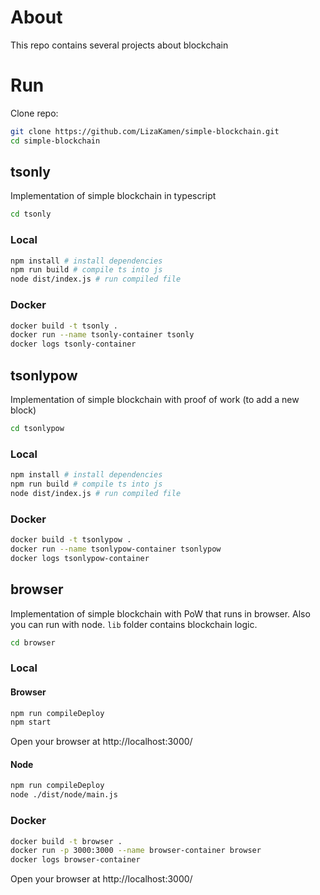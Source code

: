 # About

This repo contains several projects about blockchain

# Run

Clone repo:

```bash
git clone https://github.com/LizaKamen/simple-blockchain.git
cd simple-blockchain
```

## tsonly

Implementation of simple blockchain in typescript

```bash
cd tsonly
```

### Local

```bash
npm install # install dependencies
npm run build # compile ts into js
node dist/index.js # run compiled file
```

### Docker

```bash
docker build -t tsonly .
docker run --name tsonly-container tsonly
docker logs tsonly-container
```

## tsonlypow

Implementation of simple blockchain with proof of work (to add a new block)

```bash
cd tsonlypow
```

### Local

```bash
npm install # install dependencies
npm run build # compile ts into js
node dist/index.js # run compiled file
```

### Docker

```bash
docker build -t tsonlypow .
docker run --name tsonlypow-container tsonlypow
docker logs tsonlypow-container
```

## browser

Implementation of simple blockchain with PoW that runs in browser. Also you can run with node. `lib` folder contains blockchain logic.

```bash
cd browser
```

### Local

#### Browser

```bash
npm run compileDeploy
npm start
```

Open your browser at http://localhost:3000/

#### Node

```bash
npm run compileDeploy
node ./dist/node/main.js
```

### Docker

```bash
docker build -t browser .
docker run -p 3000:3000 --name browser-container browser
docker logs browser-container
```

Open your browser at http://localhost:3000/
